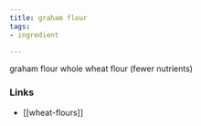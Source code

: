 ```yaml
---
title: graham flour
tags:
- ingredient

---
```

graham flour whole wheat flour (fewer nutrients)

### Links

* [[wheat-flours]]
